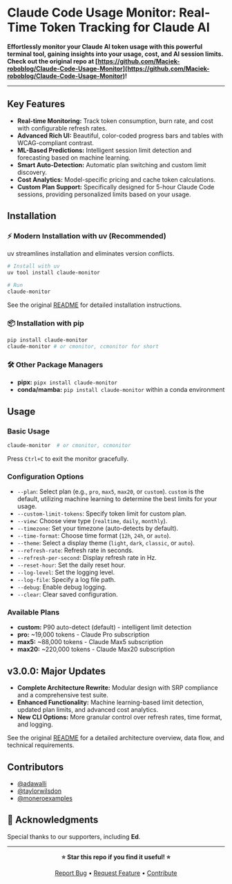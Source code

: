 # Claude Code Usage Monitor: Real-Time Token Tracking for Claude AI

**Effortlessly monitor your Claude AI token usage with this powerful terminal tool, gaining insights into your usage, cost, and AI session limits. Check out the original repo at [https://github.com/Maciek-roboblog/Claude-Code-Usage-Monitor](https://github.com/Maciek-roboblog/Claude-Code-Usage-Monitor)!**

---

## Key Features

*   **Real-time Monitoring:** Track token consumption, burn rate, and cost with configurable refresh rates.
*   **Advanced Rich UI:** Beautiful, color-coded progress bars and tables with WCAG-compliant contrast.
*   **ML-Based Predictions:** Intelligent session limit detection and forecasting based on machine learning.
*   **Smart Auto-Detection:** Automatic plan switching and custom limit discovery.
*   **Cost Analytics:** Model-specific pricing and cache token calculations.
*   **Custom Plan Support:** Specifically designed for 5-hour Claude Code sessions, providing personalized limits based on your usage.

## Installation

### ⚡ Modern Installation with uv (Recommended)

uv streamlines installation and eliminates version conflicts.

```bash
# Install with uv
uv tool install claude-monitor

# Run
claude-monitor
```

See the original [README](https://github.com/Maciek-roboblog/Claude-Code-Usage-Monitor) for detailed installation instructions.

### 📦 Installation with pip

```bash
pip install claude-monitor
claude-monitor # or cmonitor, ccmonitor for short
```

### 🛠️ Other Package Managers

*   **pipx:** `pipx install claude-monitor`
*   **conda/mamba:** `pip install claude-monitor` within a conda environment

## Usage

### Basic Usage

```bash
claude-monitor  # or cmonitor, ccmonitor
```

Press `Ctrl+C` to exit the monitor gracefully.

### Configuration Options

*   `--plan`: Select plan (e.g., `pro`, `max5`, `max20`, or `custom`).  `custom` is the default, utilizing machine learning to determine the best limits for your usage.
*   `--custom-limit-tokens`: Specify token limit for custom plan.
*   `--view`:  Choose view type (`realtime`, `daily`, `monthly`).
*   `--timezone`:  Set your timezone (auto-detects by default).
*   `--time-format`:  Choose time format (`12h`, `24h`, or `auto`).
*   `--theme`: Select a display theme (`light`, `dark`, `classic`, or `auto`).
*   `--refresh-rate`: Refresh rate in seconds.
*   `--refresh-per-second`: Display refresh rate in Hz.
*   `--reset-hour`: Set the daily reset hour.
*   `--log-level`: Set the logging level.
*   `--log-file`: Specify a log file path.
*   `--debug`: Enable debug logging.
*   `--clear`: Clear saved configuration.

### Available Plans

*   **custom:** P90 auto-detect (default) - intelligent limit detection
*   **pro:** ~19,000 tokens - Claude Pro subscription
*   **max5:** ~88,000 tokens - Claude Max5 subscription
*   **max20:** ~220,000 tokens - Claude Max20 subscription

## v3.0.0: Major Updates

*   **Complete Architecture Rewrite:** Modular design with SRP compliance and a comprehensive test suite.
*   **Enhanced Functionality:** Machine learning-based limit detection, updated plan limits, and advanced cost analytics.
*   **New CLI Options:**  More granular control over refresh rates, time format, and logging.

See the original [README](https://github.com/Maciek-roboblog/Claude-Code-Usage-Monitor) for a detailed architecture overview, data flow, and technical requirements.

## Contributors

*   [@adawalli](https://github.com/adawalli)
*   [@taylorwilsdon](https://github.com/taylorwilsdon)
*   [@moneroexamples](https://github.com/moneroexamples)

## 🙏 Acknowledgments

Special thanks to our supporters, including **Ed**.

---

<div align="center">

**⭐ Star this repo if you find it useful! ⭐**

[Report Bug](https://github.com/Maciek-roboblog/Claude-Code-Usage-Monitor/issues) • [Request Feature](https://github.com/Maciek-roboblog/Claude-Code-Usage-Monitor/issues) • [Contribute](CONTRIBUTING.md)

</div>